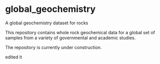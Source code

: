 # global_geochemistry
A global geochemistry dataset for rocks

This repository contains whole rock geochemical data for a global set of samples from a variety of governmental and academic studies.

The repository is currently under construction.

edited it
